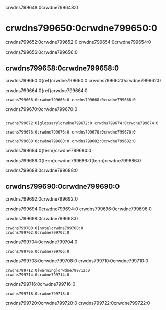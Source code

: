 crwdns799648:0crwdne799648:0
# crwdns799650:0crwdne799650:0

crwdns799652:0crwdne799652:0 crwdns799654:0crwdne799654:0

crwdns799656:0crwdne799656:0
## crwdns799658:0crwdne799658:0

crwdns799660:0{ref}crwdne799660:0 crwdns799662:0crwdne799662:0

crwdns799664:0{ref}crwdne799664:0

```
crwdns799666:0crwdne799666:0 crwdns799668:0crwdne799668:0
```

crwdns799670:0crwdne799670:0
```

crwdns799672:0{glossary}crwdne799672:0 crwdns799674:0crwdne799674:0

crwdns799676:0crwdne799676:0 crwdns799678:0crwdne799678:0

crwdns799680:0crwdne799680:0 crwdns799682:0crwdne799682:0

```

crwdns799684:0{term}crwdne799684:0

crwdns799686:0{term}crwdnd799686:0{term}crwdne799686:0

crwdns799688:0crwdne799688:0
## crwdns799690:0crwdne799690:0

crwdns799692:0crwdne799692:0

crwdns799694:0crwdne799694:0 crwdns799696:0crwdne799696:0

crwdns799698:0crwdne799698:0

````
crwdns799700:0{note}crwdne799700:0
crwdns799702:0crwdne799702:0
````
crwdns799704:0crwdne799704:0

```{note}
crwdns799706:0crwdne799706:0
```

crwdns799708:0crwdne799708:0 crwdns799710:0crwdne799710:0

````
crwdns799712:0{warning}crwdne799712:0
crwdns799714:0crwdne799714:0
````
crwdns799716:0crwdne799716:0

```{warning}
crwdns799718:0crwdne799718:0
```

crwdns799720:0crwdne799720:0 crwdns799722:0crwdne799722:0
